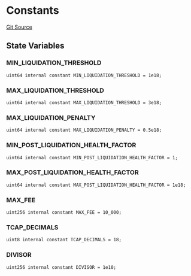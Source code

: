 # Constants
[Git Source](https://github.com/cryptexfinance/tcapv2.0/blob/d197f8ef7c2bfcdd8eeb0e4fc546c998a12a18f4/src/lib/Constants.sol)


## State Variables
### MIN_LIQUIDATION_THRESHOLD

```solidity
uint64 internal constant MIN_LIQUIDATION_THRESHOLD = 1e18;
```


### MAX_LIQUIDATION_THRESHOLD

```solidity
uint64 internal constant MAX_LIQUIDATION_THRESHOLD = 3e18;
```


### MAX_LIQUIDATION_PENALTY

```solidity
uint64 internal constant MAX_LIQUIDATION_PENALTY = 0.5e18;
```


### MIN_POST_LIQUIDATION_HEALTH_FACTOR

```solidity
uint64 internal constant MIN_POST_LIQUIDATION_HEALTH_FACTOR = 1;
```


### MAX_POST_LIQUIDATION_HEALTH_FACTOR

```solidity
uint64 internal constant MAX_POST_LIQUIDATION_HEALTH_FACTOR = 1e18;
```


### MAX_FEE

```solidity
uint256 internal constant MAX_FEE = 10_000;
```


### TCAP_DECIMALS

```solidity
uint8 internal constant TCAP_DECIMALS = 18;
```


### DIVISOR

```solidity
uint256 internal constant DIVISOR = 1e10;
```


